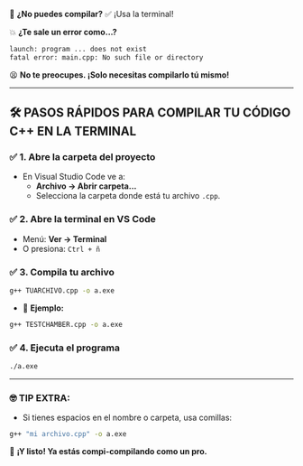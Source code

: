 🚫 **¿No puedes compilar?**
✅ ¡Usa la terminal!

💥 **¿Te sale un error como...?**
```bash
launch: program ... does not exist
fatal error: main.cpp: No such file or directory
```

😫 **No te preocupes. ¡Solo necesitas compilarlo tú mismo!**

---

## 🛠️ PASOS RÁPIDOS PARA COMPILAR TU CÓDIGO C++ EN LA TERMINAL

### ✅ 1. Abre la carpeta del proyecto
- En Visual Studio Code ve a:
  - **Archivo → Abrir carpeta...**
  - Selecciona la carpeta donde está tu archivo `.cpp`.

### ✅ 2. Abre la terminal en VS Code
- Menú: **Ver → Terminal**
- O presiona: `Ctrl + ñ`

### ✅ 3. Compila tu archivo
```bash
g++ TUARCHIVO.cpp -o a.exe
```
- 📌 **Ejemplo:**
```bash
g++ TESTCHAMBER.cpp -o a.exe
```

### ✅ 4. Ejecuta el programa
```bash
./a.exe
```

---

### 🤓 TIP EXTRA:
- Si tienes espacios en el nombre o carpeta, usa comillas:
```bash
g++ "mi archivo.cpp" -o a.exe
```

🎉 **¡Y listo! Ya estás compi-compilando como un pro.**
